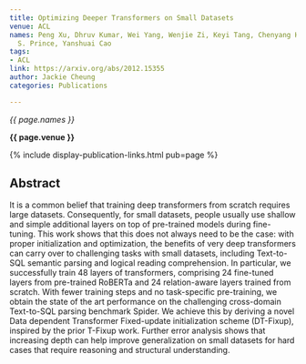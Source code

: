 ```yaml
---
title: Optimizing Deeper Transformers on Small Datasets
venue: ACL
names: Peng Xu, Dhruv Kumar, Wei Yang, Wenjie Zi, Keyi Tang, Chenyang Huang, J. Cheung,
  S. Prince, Yanshuai Cao
tags:
- ACL
link: https://arxiv.org/abs/2012.15355
author: Jackie Cheung
categories: Publications

---
```


*{{ page.names }}*

**{{ page.venue }}**

{% include display-publication-links.html pub=page %}

## Abstract

It is a common belief that training deep transformers from scratch requires large datasets. Consequently, for small datasets, people usually use shallow and simple additional layers on top of pre-trained models during fine-tuning. This work shows that this does not always need to be the case: with proper initialization and optimization, the benefits of very deep transformers can carry over to challenging tasks with small datasets, including Text-to-SQL semantic parsing and logical reading comprehension. In particular, we successfully train 48 layers of transformers, comprising 24 fine-tuned layers from pre-trained RoBERTa and 24 relation-aware layers trained from scratch. With fewer training steps and no task-specific pre-training, we obtain the state of the art performance on the challenging cross-domain Text-to-SQL parsing benchmark Spider. We achieve this by deriving a novel Data dependent Transformer Fixed-update initialization scheme (DT-Fixup), inspired by the prior T-Fixup work. Further error analysis shows that increasing depth can help improve generalization on small datasets for hard cases that require reasoning and structural understanding.